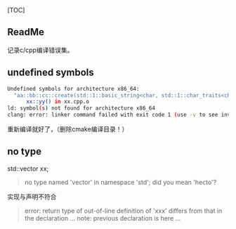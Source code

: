 [TOC]



## ReadMe

记录c/cpp编译错误集。



## undefined symbols

```bash
Undefined symbols for architecture x86_64:
  "aa::bb::cc::create(std::1::basic_string<char, std::1::char_traits<char>, std::__1::allocator<char> > const&)", referenced from:
      xx::yy() in xx.cpp.o
ld: symbol(s) not found for architecture x86_64
clang: error: linker command failed with exit code 1 (use -v to see invocation)
```

重新编译就好了，（删除cmake编译目录！）



## no type



std::vector xx;

>  no type named 'vector' in namespace 'std'; did you mean 'hecto'?



实现与声明不符合

> error: return type of out-of-line definition of 'xxx' differs from that in the declaration ...
> note: previous declaration is here ...

